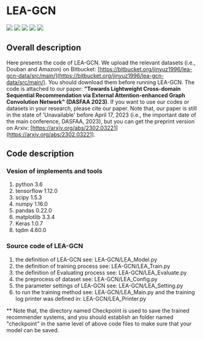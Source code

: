 # LEA-GCN

<p align="left">
  <img src='https://img.shields.io/badge/python-3.6+-blue'>
  <img src='https://img.shields.io/badge/Tensorflow-1.12+-blue'>
  <img src='https://img.shields.io/badge/NumPy-1.16-brightgreen'>
  <img src='https://img.shields.io/badge/pandas-0.22.0-brightgreen'>
  <img src='https://img.shields.io/badge/scipy-1.5.3-brightgreen'>
</p> 

## **Overall description** 
Here presents the code of LEA-GCN. We upload the relevant datasets (i.e., Douban and Amazon) on Bitbucket: [https://bitbucket.org/jinyuz1996/lea-gcn-data/src/main/](https://bitbucket.org/jinyuz1996/lea-gcn-data/src/main/). You should download them before running LEA-GCN. The code is attached to our paper: **"Towards Lightweight Cross-domain Sequential Recommendation via External Attention-enhanced Graph Convolution Network" (DASFAA 2023)**. If you want to use our codes or datasets in your research, please cite our paper. Note that, our paper is still in the state of 'Unavailable' before April 17, 2023 (i.e., the important date of the main conference, DASFAA, 2023), but you can get the preprint version on Arxiv: [https://arxiv.org/abs/2302.03221](https://arxiv.org/abs/2302.03221).
## **Code description** 
### **Vesion of implements and tools**
1. python 3.6
2. tensorflow 1.12.0
3. scipy 1.5.3
4. numpy 1.16.0
5. pandas 0.22.0
6. matplotlib 3.3.4
7. Keras 1.0.7
8. tqdm 4.60.0
### **Source code of LEA-GCN**
1. the definition of LEA-GCN see: LEA-GCN/LEA_Model.py
2. the definition of training process see: LEA-GCN/LEA_Train.py
3. the definition of Evaluating process see: LEA-GCN/LEA_Evaluate.py
4. the preprocess of dataset see: LEA-GCN/LEA_Config.py
5. the parameter settings of LEA-GCN see: LEA-GCN/LEA_Setting.py
6. to run the training method see: LEA-GCN/LEA_Main.py and the training log printer was defined in: LEA-GCN/LEA_Printer.py

** Note that, the directory named Checkpoint is used to save the trained recommender systems, and you should establish an folder named "checkpoint" in the same level of above code files to make sure that your model can be saved. 
    



